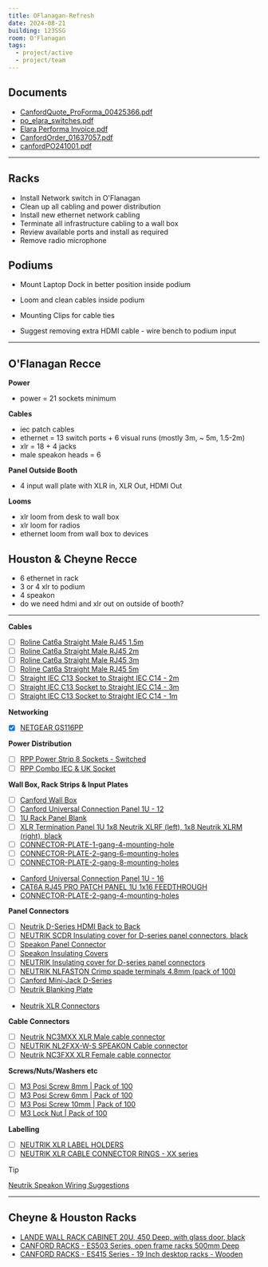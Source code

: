 ```yaml
---
title: OFlanagan-Refresh
date: 2024-08-21
building: 123SSG
room: O'Flanagan
tags:
  - project/active
  - project/team
---
```


## Documents
- [CanfordQuote_ProForma_00425366.pdf](https://rcsicampus-my.sharepoint.com/:b:/r/personal/owenmccarthy_rcsi_com/Documents/Archive/CanfordQuote_00425366.pdf?csf=1&web=1&e=aliuAu)
- [po_elara_switches.pdf](https://rcsicampus-my.sharepoint.com/:b:/r/personal/owenmccarthy_rcsi_com/Documents/Archive/po_elara_switches.pdf?csf=1&web=1&e=d72enY)
- [Elara Performa Invoice.pdf](https://rcsicampus-my.sharepoint.com/:b:/r/personal/owenmccarthy_rcsi_com/Documents/Archive/Elara%20Performa%20Invoice.pdf?csf=1&web=1&e=rNHQP8)
- [CanfordOrder_01637057.pdf](https://rcsicampus-my.sharepoint.com/:b:/r/personal/owenmccarthy_rcsi_com/Documents/Archive/CanfordOrder_01637057.pdf?csf=1&web=1&e=uD7PfX)
- [canfordPO241001.pdf](https://rcsicampus-my.sharepoint.com/:b:/r/personal/owenmccarthy_rcsi_com/Documents/Archive/canfordPO241001.pdf?csf=1&web=1&e=EUQNPv)

---

## Racks
- Install Network switch in O'Flanagan
- Clean up all cabling and power distribution
- Install new ethernet network cabling
- Terminate all infrastructure cabling to a wall box
- Review available ports and install as required
- Remove radio microphone
## Podiums
- Mount Laptop Dock in better position inside podium
- Loom and clean cables inside podium
- Mounting Clips for cable ties

- Suggest removing extra HDMI cable - wire bench to podium input

---
## O'Flanagan  Recce

**Power**
- power = 21 sockets minimum

**Cables**
- iec patch cables
- ethernet = 13 switch ports + 6 visual runs (mostly 3m, ~ 5m, 1.5-2m)
- xlr = 18 + 4 jacks
- male speakon heads = 6

**Panel Outside Booth**
- 4 input wall plate with XLR in, XLR Out, HDMI Out

**Looms**
- xlr loom from desk to wall box
- xlr loom for radios
- ethernet loom from wall box to devices

## Houston & Cheyne Recce
- 6 ethernet in rack
- 3 or 4 xlr to podium
- 4 speakon
- do we need hdmi and xlr out on outside of booth?


---

**Cables**
- [ ] [Roline Cat6a Straight Male RJ45 1.5m](https://ie.rs-online.com/web/p/ethernet-cable/2660731?gb=s)
- [ ] [Roline Cat6a Straight Male RJ45 2m](https://ie.rs-online.com/web/p/ethernet-cable/1973633?gb=s)
- [ ] [Roline Cat6a Straight Male RJ45 3m](https://ie.rs-online.com/web/p/ethernet-cable/1973648?gb=s)
- [ ] [Roline Cat6a Straight Male RJ45 5m](https://ie.rs-online.com/web/p/ethernet-cable/1973587?gb=s)
- [ ] [Straight IEC C13 Socket to Straight IEC C14 - 2m](https://ie.rs-online.com/web/p/power-cords/1373345)
- [ ] [Straight IEC C13 Socket to Straight IEC C14 - 3m](https://ie.rs-online.com/web/p/power-cords/1230940)
- [ ] [Straight IEC C13 Socket to Straight IEC C14 - 1m](https://ie.rs-online.com/web/p/power-cords/1373339)

**Networking**
- [x] [NETGEAR GS116PP](https://www.elara.ie/productdetail.aspx?manufacturer=NETGEAR&mancode=GS116PP-100EUS&productcode=MME0714416)

**Power Distribution**
- [ ] [RPP Power Strip 8 Sockets - Switched](https://www.canford.co.uk/Products/2025194/42-6002_RPP-POWER-DISTRIBUTION-UNIT-X198S)
- [ ] [RPP Combo IEC & UK Socket](https://www.canford.co.uk/RPP-POWER-DISTRIBUTION-UNITS-Rackmount-combination-type)

**Wall Box, Rack Strips & Input Plates**
- [ ] [Canford Wall Box](https://www.canford.co.uk/CANFORD-RACKBOX-Wall-racks-steel)
- [ ] [Canford Universal Connection Panel 1U - 12](https://www.canford.co.uk/Products/2015902/45-3367_CANFORD-UNIVERSAL-CONNECTION-PANEL-Kit-1U-1x12-black)
- [ ] [1U Rack Panel Blank](https://www.canford.co.uk/Products/19-2121_CANFORD-RACK-PANEL-BLANK-FULL-WIDTH-1U-Flat-aluminium-black-anodised)
- [ ] [XLR Termination Panel 1U 1x8 Neutrik XLRF (left), 1x8 Neutrik XLRM (right), black](https://www.canford.co.uk/Products/20266/45-3321_CANFORD-XLR-TERMINATION-PANEL-1U-1x8-Neutrik-XLRF-left-1x8-Neutrik-XLRM-right-black)
- [ ] [CONNECTOR-PLATE-1-gang-4-mounting-hole](https://www.canford.co.uk/Products/20244/49-607_CANFORD-F41B-CONNECTOR-PLATE-1-gang-4-mounting-hole-black)
- [ ] [CONNECTOR-PLATE-2-gang-6-mounting-holes](https://www.canford.co.uk/Products/20244/49-619_CANFORD-F6B-CONNECTOR-PLATE-2-gang-6-mounting-holes-black)
- [ ] [CONNECTOR-PLATE-2-gang-8-mounting-holes](https://www.canford.co.uk/Products/20244/49-621_CANFORD-F8B-CONNECTOR-PLATE-2-gang-8-mounting-holes-black)
- [Canford Universal Connection Panel 1U - 16](https://www.canford.co.uk/Products/2015902/45-3391_CANFORD-UNIVERSAL-CONNECTION-PANEL-Kit-1U-1x16-black)
- [CAT6A RJ45 PRO PATCH PANEL 1U 1x16 FEEDTHROUGH](https://www.canford.co.uk/Products/2011403/45-3535_CANFORD-CAT6A-RJ45-PRO-PATCH-PANEL-1U-1x16-FEEDTHROUGH-Screened-black)
- [CONNECTOR-PLATE-2-gang-4-mounting-holes](https://www.canford.co.uk/Products/20244/49-617_CANFORD-F4B-CONNECTOR-PLATE-2-gang-4-mounting-holes-black)

**Panel Connectors**
- [ ] [Neutrik D-Series HDMI Back to Back](https://www.canford.co.uk/NEUTRIK-HDMI-CONNECTORS-Panel-Universal-D-Series-Back-to-back)
- [ ] [NEUTRIK SCDR Insulating cover for D-series panel connectors, black](https://www.canford.co.uk/Products/46-4022_NEUTRIK-SCDR-Insulating-cover-for-D-series-panel-connectors-black)
- [ ] [Speakon Panel Connector](https://www.canford.co.uk/NEUTRIK-SPEAKON-LOUDSPEAKER-CONNECTORS-Panel-types)
- [ ] [Speakon Insulating Covers](https://www.canford.co.uk/Products/42-029_CANFORD-SCDR-NAC-Insulating-cover-for-NAC3MP-panel-connectors-red)
- [ ] [NEUTRIK Insulating cover for D-series panel connectors](https://www.canford.co.uk/Products/2023990/46-4022_NEUTRIK-SCDR-Insulating-cover-for-D-series-panel-connectors-black)
- [ ] [NEUTRIK NLFASTON Crimp spade terminals 4.8mm (pack of 100)](https://www.canford.co.uk/Products/43-047_NEUTRIK-NLFASTON-Crimp-spade-terminals-4.8mm-pack-of-100)
- [ ] [Canford Mini-Jack D-Series](https://www.canford.co.uk/Products/2015907/49-290_CANFORD-D-SERIES-3.5mm-3-pole-jack-black)
- [ ] [Neutrik Blanking Plate](https://www.canford.co.uk/Products/2024027/40-992_NEUTRIK-DBA-BL-XLR-BLANKING-PLATE-D-series-surface-mount-black)
- [Neutrik XLR Connectors](https://www.canford.co.uk/NEUTRIK-XLR-PANEL-CONNECTORS-D-L-series)

**Cable Connectors**
- [ ] [Neutrik NC3MXX XLR Male cable connector](https://www.canford.co.uk/Products/41-032_NEUTRIK-NC3MXX-XLR-Male-cable-connector-nickel-shell-silver-plated-contacts)
- [ ] [NEUTRIK NL2FXX-W-S SPEAKON Cable connector](https://www.canford.co.uk/Products/43-0031_NEUTRIK-NL2FXX-W-S-SPEAKON-Cable-connector-6-12mm)
- [ ] [Neutrik NC3FXX XLR Female cable connector](https://www.canford.co.uk/Products/41-031_NEUTRIK-NC3FXX-XLR-Female-cable-connector-nickel-shell-silver-plated-contacts)

**Screws/Nuts/Washers etc**
- [ ] [M3 Posi Screw 8mm | Pack of 100](https://www.canford.co.uk/Products/2024023/14-322_M3-POZI-SCREW-Csk-MS-CB-8mm-pack-of-100)
- [ ] [M3 Posi Screw 6mm | Pack of 100](https://www.canford.co.uk/Products/2024023/14-321_M3-POZI-SCREW-Csk-MS-CB-6mm-pack-of-100)
- [ ] [M3 Posi Screw 10mm | Pack of 100](https://www.canford.co.uk/Products/2024023/14-323_M3-POZI-SCREW-Csk-MS-CB-10mm-pack-of-100)
- [ ] [M3 Lock Nut | Pack of 100](https://www.canford.co.uk/Products/14-081_M3-NYLOC-NUT-Type-P-MS-ZCP-pack-of-100)

**Labelling**
- [ ] [NEUTRIK XLR LABEL HOLDERS](https://www.canford.co.uk/NEUTRIK-XLR-LABEL-HOLDERS)
- [ ] [NEUTRIK XLR CABLE CONNECTOR RINGS - XX series](https://www.canford.co.uk/NEUTRIK-XLR-CABLE-CONNECTOR-RINGS-XX-series)

>[!Tip]
> [Neutrik Speakon Wiring Suggestions](https://www.canford.co.uk/ProductResources/resources/N/Neutrik/Neutrik%20Speakon%20wiring%20suggestions.pdf)

---
## Cheyne & Houston Racks
- [LANDE WALL RACK CABINET 20U, 450 Deep, with glass door, black](https://www.canford.co.uk/Products/2027171/15-5505_LANDE-PROLINE-PR20U6045-BL-WALL-RACK-CABINET-20U-450d-with-glass-door-black)
- [CANFORD RACKS - ES503 Series, open frame racks 500mm Deep](https://www.canford.co.uk/CANFORD-RACKS-ES503-Series-open-frame-racks)
- [CANFORD RACKS - ES415 Series - 19 Inch desktop racks - Wooden](https://www.canford.co.uk/Desktop-wooden-racks-cabinets-and-fittings/CANFORD-RACKS-ES415-Series-19-Inch-desktop-racks-Wooden)
